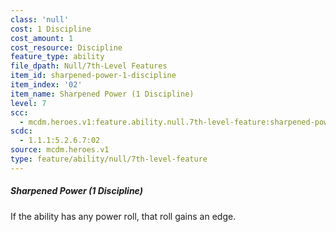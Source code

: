 ```yaml
---
class: 'null'
cost: 1 Discipline
cost_amount: 1
cost_resource: Discipline
feature_type: ability
file_dpath: Null/7th-Level Features
item_id: sharpened-power-1-discipline
item_index: '02'
item_name: Sharpened Power (1 Discipline)
level: 7
scc:
  - mcdm.heroes.v1:feature.ability.null.7th-level-feature:sharpened-power-1-discipline
scdc:
  - 1.1.1:5.2.6.7:02
source: mcdm.heroes.v1
type: feature/ability/null/7th-level-feature
---
```


##### Sharpened Power (1 Discipline)

If the ability has any power roll, that roll gains an edge.
